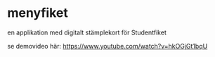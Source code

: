 # menyfiket
en applikation med digitalt stämplekort för Studentfiket


se demovideo här: https://www.youtube.com/watch?v=hkOGjGt1bqU
